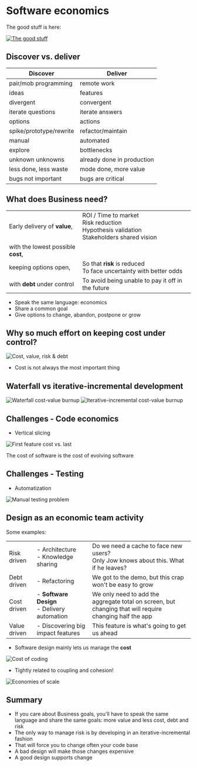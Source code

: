 # Software economics

The good stuff is here:

[![The good stuff](https://img.youtube.com/vi/wn_z9aV3Kzo/0.jpg)](https://www.youtube.com/watch?v=wn_z9aV3Kzo)

## Discover vs. deliver

| Discover | Deliver |
| -------- | ------- |
| pair/mob programming | remote work |
| ideas | features |
| divergent | convergent |
| iterate questions | iterate answers |
| options | actions |
| spike/prototype/rewrite | refactor/maintain |
| manual | automated |
| explore | bottlenecks |
| unknown unknowns | already done in production |
| less done, less waste | mode done, more value |
| bugs not important | bugs are critical |

## What does Business need?

|     |     |
| --- | --- |
| Early delivery of **value**, | ROI / Time to market<br>Risk reduction<br>Hypothesis validation<br>Stakeholders shared vision |
| with the lowest possible **cost**, |  |
| keeping options open, | So that **risk** is reduced<br>To face uncertainty with better odds |
| with **debt** under control | To avoid being unable to pay it off in the future |

- Speak the same language: economics
- Share a common goal
- Give options to change, abandon, postpone or grow

## Why so much effort on keeping cost under control?

![Cost, value, risk & debt](images/cost-value-risk-debt.png)

- Cost is not always the most important thing

## Waterfall vs iterative-incremental development

![Waterfall cost-value burnup](images/waterfall-cost-value-burnup.png)
![Iterative-incremental cost-value burnup](images/iterative-incremental-cost-value-burnup.png)

## Challenges - Code economics

- Vertical slicing

![First feature cost vs. last](images/first-feature-cost-vs-last.png)

The cost of software is the cost of evolving software

## Challenges - Testing

- Automatization

![Manual testing problem](images/manual-testing-problem.png)

## Design as an economic team activity

Some examples: 

|     |     |     |
| --- | --- | --- |
| Risk driven | - Architecture<br>- Knowledge sharing | Do we need a cache to face new users?<br>Only Jow knows about this. What if he leaves? |
| Debt driven | - Refactoring | We got to the demo, but this crap won't be easy to grow |
| Cost driven | - **Software Design**<br>- Delivery automation | We only need to add the aggregate total on screen, but changing that will require changing half the app |
| Value driven | - Discovering big impact features | This feature is what's going to get us ahead |

- Software design mainly lets us manage the **cost**

![Cost of coding](images/cost-of-coding.png)

- Tightly related to coupling and cohesion! 

![Economies of scale](images/economies-of-scale.png)

## Summary

- If you care about Business goals, you'll have to speak the same language and share the same goals: more value and less cost, debt and risk
- The only way to manage risk is by developing in an iterative-incremental fashion
- That will force you to change often your code base
- A bad design will make those changes expensive
- A good design supports change
 


